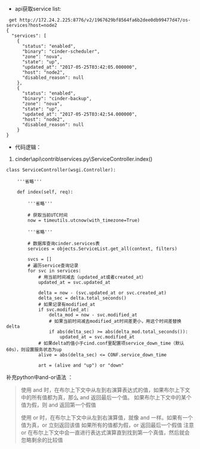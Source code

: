 - api获取service list:

```
 get http://172.24.2.225:8776/v2/1967629bf8564fa6b2dee0db99477d47/os-services?host=node2
{
  "services": [
    {
      "status": "enabled",
      "binary": "cinder-scheduler",
      "zone": "nova",
      "state": "up",
      "updated_at": "2017-05-25T03:42:05.000000",
      "host": "node2",
      "disabled_reason": null
    },
    {
      "status": "enabled",
      "binary": "cinder-backup",
      "zone": "nova",
      "state": "up",
      "updated_at": "2017-05-25T03:42:54.000000",
      "host": "node2",
      "disabled_reason": null
    }
}
```

- 代码逻辑：
1. cinder\api\contrib\services.py\ServiceController.index()
```
class ServiceController(wsgi.Controller):
    
    '''省略'''
    
    def index(self, req):
    
        '''省略'''
        
        # 获取当前UTC时间
        now = timeutils.utcnow(with_timezone=True)
    
        '''省略'''
        
        # 数据库查询cinder.services表
        services = objects.ServiceList.get_all(context, filters)

        svcs = []
        # 遍历service查询记录
        for svc in services:
            # 用当前时间减去（updated_at或者created_at）
            updated_at = svc.updated_at
        
            delta = now - (svc.updated_at or svc.created_at)
            delta_sec = delta.total_seconds()
            # 如果记录有modified_at
            if svc.modified_at:
                delta_mod = now - svc.modified_at
                # 如果当前时间减去modified_at时间差更小，用这个时间差替换delta
                if abs(delta_sec) >= abs(delta_mod.total_seconds()):
                    updated_at = svc.modified_at
            # 如果delta的值小于cind.conf里配置项service_down_time（默认60s），则设置服务状态为up
            alive = abs(delta_sec) <= CONF.service_down_time
            
            art = (alive and "up") or "down"

```

补充python中and-or语法 ：


> 使用 and 时，在布尔上下文中从左到右演算表达式的值，如果布尔上下文中的所有值都为真，那么 and 返回最后一个值。
> 如果布尔上下文中的某个值为假，则 and 返回第一个假值
>     
> 使用 or 时，在布尔上下文中从左到右演算值，就像 and 一样。如果有一个值为真，or 立刻返回该值
> 如果所有的值都为假，or 返回最后一个假值
> 注意 or 在布尔上下文中会一直进行表达式演算直到找到第一个真值，然后就会忽略剩余的比较值



